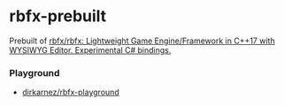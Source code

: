 rbfx-prebuilt
=============
Prebuilt of [rbfx/rbfx: Lightweight Game Engine/Framework in C++17 with WYSIWYG Editor. Experimental C# bindings.](https://github.com/rbfx/rbfx)

### Playground
- [dirkarnez/rbfx-playground](https://github.com/dirkarnez/rbfx-playground)